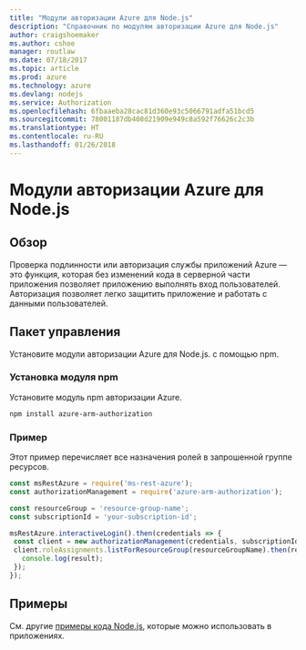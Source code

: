 ```yaml
---
title: "Модули авторизации Azure для Node.js"
description: "Справочник по модулям авторизации Azure для Node.js"
author: craigshoemaker
ms.author: cshoe
manager: routlaw
ms.date: 07/18/2017
ms.topic: article
ms.prod: azure
ms.technology: azure
ms.devlang: nodejs
ms.service: Authorization
ms.openlocfilehash: 6fbaaeba28cac81d360e93c5066791adfa51bcd5
ms.sourcegitcommit: 78001187db408d21909e949c8a592f76626c2c3b
ms.translationtype: HT
ms.contentlocale: ru-RU
ms.lasthandoff: 01/26/2018
---
```

# <a name="azure-authorization-modules-for-nodejs"></a>Модули авторизации Azure для Node.js

## <a name="overview"></a>Обзор

Проверка подлинности или авторизация службы приложений Azure — это функция, которая без изменений кода в серверной части приложения позволяет приложению выполнять вход пользователей. Авторизация позволяет легко защитить приложение и работать с данными пользователей.

## <a name="management-package"></a>Пакет управления

Установите модули авторизации Azure для Node.js. с помощью npm.

### <a name="install-the-npm-module"></a>Установка модуля npm

Установите модуль npm авторизации Azure.

```bash
npm install azure-arm-authorization
```

### <a name="example"></a>Пример

Этот пример перечисляет все назначения ролей в запрошенной группе ресурсов.

```javascript
const msRestAzure = require('ms-rest-azure');
const authorizationManagement = require('azure-arm-authorization');

const resourceGroup = 'resource-group-name';
const subscriptionId = 'your-subscription-id';

msRestAzure.interactiveLogin().then(credentials => {
 const client = new authorizationManagement(credentials, subscriptionId);
 client.roleAssignments.listForResourceGroup(resourceGroupName).then(result => {
   console.log(result);
 });
});
```

## <a name="samples"></a>Примеры

См. другие [примеры кода Node.js](https://azure.microsoft.com/resources/samples/?platform=nodejs), которые можно использовать в приложениях.
